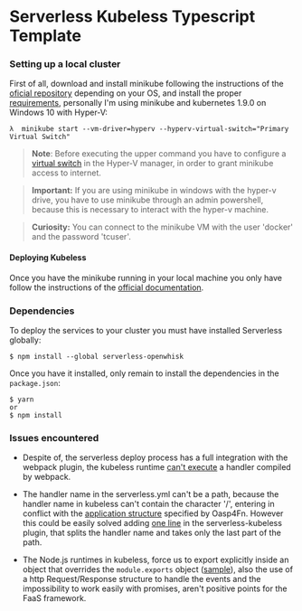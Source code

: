 # Serverless Kubeless Typescript Template

### Setting up a local cluster

First of all, download and install minikube following the instructions of the [oficial repository](https://github.com/kubernetes/minikube#installation) depending on your OS, and install the proper [requirements](https://github.com/kubernetes/minikube#requirements), personally I'm using minikube and kubernetes 1.9.0 on Windows 10 with Hyper-V:

```
λ  minikube start --vm-driver=hyperv --hyperv-virtual-switch="Primary Virtual Switch"
```

> **Note**:
> Before executing the upper command you have to configure a [virtual switch](https://docs.docker.com/machine/drivers/hyper-v/#2-set-up-a-new-external-network-switch-optional) in the Hyper-V manager, in order to grant minikube access to internet.

> **Important:**
> If you are using minikube in windows with the hyper-v drive, you have to use minikube through an admin powershell, because this is necessary to interact with the hyper-v machine.

> **Curiosity:**
> You can connect to the minikube VM with the user 'docker' and the password 'tcuser'.

#### Deploying Kubeless

Once you have the minikube running in your local machine you only have follow the instructions of the [official documentation](http://kubeless.io/docs/quick-start/).

### Dependencies

To deploy the services to your cluster you must have installed Serverless globally:

```
$ npm install --global serverless-openwhisk
```

Once you have it installed, only remain to install the dependencies in the `package.json`:

```
$ yarn
or
$ npm install
```

### Issues encountered

* Despite of, the serverless deploy process has a full integration with the webpack plugin, the kubeless runtime [can't execute](https://github.com/serverless/serverless-kubeless/issues/83) a handler compiled by webpack.

* The handler name in the serverless.yml can't be a path, because the handler name in kubeless can't contain the character '/', entering in conflict with the [application structure](https://github.com/oasp/oasp4fn/wiki/Structure) specified by Oasp4Fn. However this could be easily solved adding [one line](https://github.com/serverless/serverless-kubeless/blob/master/deploy/kubelessDeploy.js#L109) in the serverless-kubeless plugin, that splits the handler name and takes only the last part of the path.

* The Node.js runtimes in kubeless, force us to export explicitly inside an object that overrides the `module.exports` object ([sample](https://github.com/serverless/serverless-kubeless/blob/master/examples/post-nodejs/handler.js)), also the use of a http Request/Response structure to handle the events and the impossibility to work easily with promises, aren't positive points for the FaaS framework.
